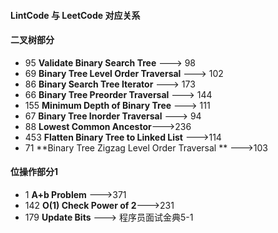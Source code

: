 #### LintCode 与 LeetCode 对应关系

#### 二叉树部分

- 95 **Validate Binary Search Tree**            ---> 98
- 69 **Binary Tree Level Order Traversal**      ---> 102
- 86 **Binary Search Tree Iterator**            ---> 173
- 66 **Binary Tree Preorder Traversal**         ---> 144
- 155 **Minimum Depth of Binary Tree**          ---> 111
- 67 **Binary Tree Inorder Traversal**          ---> 94
- 88 **Lowest Common Ancestor**--->236
- 453 **Flatten Binary Tree to Linked List** --->114
- 71 **Binary Tree Zigzag Level Order Traversal ** --->103


#### 位操作部分1

- 1 **A+b Problem** --->371
- 142 **O(1) Check Power of 2**--->231
- 179 **Update Bits** ---> 程序员面试金典5-1